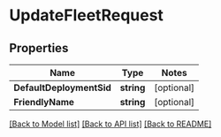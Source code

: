# UpdateFleetRequest

## Properties
Name | Type | Notes
------------ | ------------- | -------------
**DefaultDeploymentSid** | **string** | [optional] 
**FriendlyName** | **string** | [optional] 

[[Back to Model list]](../README.md#documentation-for-models) [[Back to API list]](../README.md#documentation-for-api-endpoints) [[Back to README]](../README.md)


